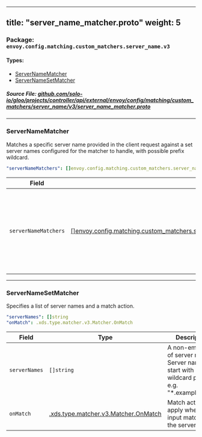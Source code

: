 
---
title: "server_name_matcher.proto"
weight: 5
---

<!-- Code generated by solo-kit. DO NOT EDIT. -->


### Package: `envoy.config.matching.custom_matchers.server_name.v3` 
#### Types:


- [ServerNameMatcher](#servernamematcher)
- [ServerNameSetMatcher](#servernamesetmatcher)
  



##### Source File: [github.com/solo-io/gloo/projects/controller/api/external/envoy/config/matching/custom_matchers/server_name/v3/server_name_matcher.proto](https://github.com/solo-io/gloo/blob/main/projects/controller/api/external/envoy/config/matching/custom_matchers/server_name/v3/server_name_matcher.proto)





---
### ServerNameMatcher

 
Matches a specific server name provided in the client request against a set server names configured for the matcher to handle, with possible prefix wildcard.

```yaml
"serverNameMatchers": []envoy.config.matching.custom_matchers.server_name.v3.ServerNameMatcher.ServerNameSetMatcher

```

| Field | Type | Description |
| ----- | ---- | ----------- | 
| `serverNameMatchers` | [[]envoy.config.matching.custom_matchers.server_name.v3.ServerNameMatcher.ServerNameSetMatcher](../server_name_matcher.proto.sk/#servernamesetmatcher) | Match server names. Order doesn't matter, the most specific server name is matched. |




---
### ServerNameSetMatcher

 
Specifies a list of server names and a match action.

```yaml
"serverNames": []string
"onMatch": .xds.type.matcher.v3.Matcher.OnMatch

```

| Field | Type | Description |
| ----- | ---- | ----------- | 
| `serverNames` | `[]string` | A non-empty set of server names. Server name can start with a wildcard prefix, e.g. "*.example.com". |
| `onMatch` | [.xds.type.matcher.v3.Matcher.OnMatch](../../../../../../../xds/type/matcher/v3/matcher.proto.sk/#onmatch) | Match action to apply when the input matches the server name. |





<!-- Start of HubSpot Embed Code -->
<script type="text/javascript" id="hs-script-loader" async defer src="//js.hs-scripts.com/5130874.js"></script>
<!-- End of HubSpot Embed Code -->
